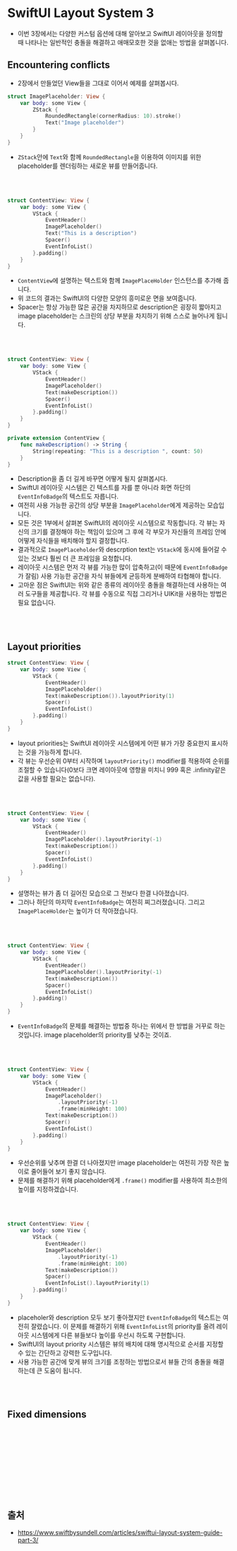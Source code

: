 # SwiftUI Layout System 3

- 이번 3장에서는 다양한 커스텀 옵션에 대해 알아보고 SwiftUI 레이아웃을 정의할 때 나타나는 일반적인 충돌을 해결하고 애매모호한 것을 없애는 방법을 살펴봅니다.



## Encountering conflicts

- 2장에서 만들었던 View들을 그대로 이어서 예제를 살펴봅시다.



```swift
struct ImagePlaceholder: View {
    var body: some View {
        ZStack {
            RoundedRectangle(cornerRadius: 10).stroke()
            Text("Image placeholder")
        }
    }
}
```

- `ZStack`안에 `Text`와 함께 `RoundedRectangle`을 이용하여 이미지를 위한 placeholder를 렌더링하는 새로운 뷰를 만들어줍니다.

<br/>

<br/>

```swift
struct ContentView: View {
    var body: some View {
        VStack {
            EventHeader()
            ImagePlaceholder()
            Text("This is a description")
            Spacer()
            EventInfoList()
        }.padding()
    }
}
```

- `ContentView`에 설명하는 텍스트와 함께 `ImagePlaceHolder` 인스턴스를 추가해 줍니다.
- 위 코드의 결과는 SwiftUI의 다양한 모양의 흥미로운 면을 보여줍니다.
- Spacer는 항상 가능한 많은 공간을 차지하므로 description은 굉장히 짧아지고 image placeholder는 스크린의 상당 부분을 차지하기 위해 스스로 늘어나게 됩니다.

<br/>

<br/>

```swift
struct ContentView: View {
    var body: some View {
        VStack {
            EventHeader()
            ImagePlaceholder()
            Text(makeDescription())
            Spacer()
            EventInfoList()
        }.padding()
    }
}

private extension ContentView {
    func makeDescription() -> String {
        String(repeating: "This is a description ", count: 50)
    }
}
```

- Description을 좀 더 길게 바꾸면 어떻게 될지 살펴봅시다.
- SwiftUI 레이아웃 시스템은 긴 텍스트를 자를 뿐 아니라 화면 하단의 `EventInfoBadge`의 텍스트도 자릅니다.
- 여전히 사용 가능한 공간의 상당 부분을  `ImagePlaceholder`에게 제공하는 모습입니다.
- 모든 것은 1부에서 살펴본 SwiftUI의 레이아웃 시스템으로 작동합니다. 각 뷰는 자신의 크기를 결정해야 하는 책임이 있으며 그 후에 각 부모가 자신들의 프레임 안에 어떻게 자식들을 배치해야 할지 결정합니다.
- 결과적으로 `ImagePlaceholder`와 descrption text는 `VStack`에 동시에 들어갈 수 있는 것보다 훨씬 더 큰 프레임을 요청합니다.
- 레이아웃 시스템은 먼저 각 뷰를 가능한 많이 압축하고(이 때문에 `EventInfoBadge`가 잘림) 사용 가능한 공간을 자식 뷰들에게 균등하게 분배하여 타협해야 합니다.
- 고마운 점은 SwiftUI는 위와 같은 종류의 레이아웃 충돌을 해결하는데 사용하는 여러 도구들을 제공합니다. 각 뷰를 수동으로 직접 그리거나 UIKit을 사용하는 방법은 필요 없습니다.

<br/>

<br/>

## Layout priorities

```swift
struct ContentView: View {
    var body: some View {
        VStack {
            EventHeader()
            ImagePlaceholder()
            Text(makeDescription()).layoutPriority(1)
            Spacer()
            EventInfoList()
        }.padding()
    }
}
```

- layout priorities는 SwiftUI 레이아웃 시스템에게 어떤 뷰가 가장 중요한지 표시하는 것을 가능하게 합니다.
- 각 뷰는 우선순위 0부터 시작하며 `layoutPriority()` modifier를 적용하여 순위를 조절할 수 있습니다(0보다 크면 레이아웃에 영향을 미치니 999 혹은 .infinity같은 값을 사용할 필요는 없습니다).

<br/>

<br/>

```swift
struct ContentView: View {
    var body: some View {
        VStack {
            EventHeader()
            ImagePlaceholder().layoutPriority(-1)
            Text(makeDescription())
            Spacer()
            EventInfoList()
        }.padding()
    }
}
```

- 설명하는 뷰가 좀 더 길어진 모습으로 그 전보다 한결 나아졌습니다.
- 그러나 하단의 마지막  `EventInfoBadge`는 여전히 찌그러졌습니다. 그리고 `ImagePlaceHolder`는 높이가 더 작아졌습니다.

<br/>

<br/>

```swift
struct ContentView: View {
    var body: some View {
        VStack {
            EventHeader()
            ImagePlaceholder().layoutPriority(-1)
            Text(makeDescription())
            Spacer()
            EventInfoList()
        }.padding()
    }
}
```

- `EventInfoBadge`의 문제를 해결하는 방법중 하나는 위에서 한 방법을 거꾸로 하는 것입니다. image placeholder의 priority를 낮추는 것이죠.

<br/>

<br/>

```swift
struct ContentView: View {
    var body: some View {
        VStack {
            EventHeader()
            ImagePlaceholder()
                .layoutPriority(-1)
                .frame(minHeight: 100)
            Text(makeDescription())
            Spacer()
            EventInfoList()
        }.padding()
    }
}
```

- 우선순위를 낮추며 한결 더 나아졌지만 image placeholder는 여전히 가장 작은 높이로 줄어들어 보기 좋지 않습니다.
- 문제를 해결하기 위해 placeholder에게 `.frame()` modifier를 사용하여 최소한의 높이를 지정하겠습니다.

<br/>

<br/>

```swift
struct ContentView: View {
    var body: some View {
        VStack {
            EventHeader()
            ImagePlaceholder()
                .layoutPriority(-1)
                .frame(minHeight: 100)
            Text(makeDescription())
            Spacer()
            EventInfoList().layoutPriority(1)
        }.padding()
    }
}
```

- placeholer와 description 모두 보기 좋아졌지만 `EventInfoBadge`의 텍스트는 여전히 잘렸습니다. 이 문제를 해결하기 위해 `EventInfoList`의 priority를 올려 레이아웃 시스템에게 다른 뷰들보다 높이를 우선시 하도록 구현합니다.
- SwiftUI의 layout priority 시스템은 뷰의 배치에 대해 명시적으로 순서를 지정할 수 있는 간단하고 강력한 도구입니다.
- 사용 가능한 공간에 맞게 뷰의 크기를 조정하는 방법으로서 뷰들 간의 충돌을 해결하는데 큰 도움이 됩니다.

<br/>

<br/>

## Fixed dimensions

```swift
```



<br/>

<br/>

```swift
```



<br/>

<br/>

```swift
```

```swift
```

```swift
```




## 출처

- https://www.swiftbysundell.com/articles/swiftui-layout-system-guide-part-3/

